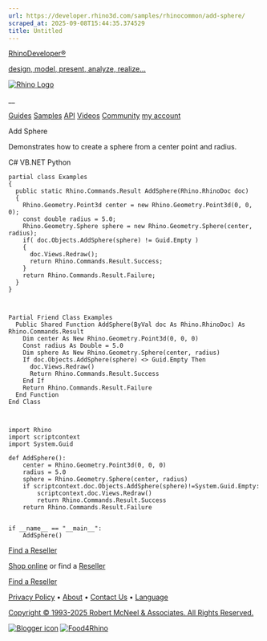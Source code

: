 ```yaml
---
url: https://developer.rhino3d.com/samples/rhinocommon/add-sphere/
scraped_at: 2025-09-08T15:44:35.374529
title: Untitled
---
```


[RhinoDeveloper®](/)

[design, model, present, analyze, realize...](/)

[![Rhino Logo](https://developer.rhino3d.com/images/rhinodevlogo.png)](/)

__

[Guides](https://developer.rhino3d.com/guides)
[Samples](https://developer.rhino3d.com/samples)
[API](https://developer.rhino3d.com/api)
[Videos](https://developer.rhino3d.com/videos)
[Community](https://discourse.mcneel.com/c/rhino-developer) [my account
](https://www.rhino3d.com/my-account/ "Manage your account, licenses, and
teams")

Add Sphere

Demonstrates how to create a sphere from a center point and radius.

C# VB.NET Python

    
    
    partial class Examples
    {
      public static Rhino.Commands.Result AddSphere(Rhino.RhinoDoc doc)
      {
        Rhino.Geometry.Point3d center = new Rhino.Geometry.Point3d(0, 0, 0);
        const double radius = 5.0;
        Rhino.Geometry.Sphere sphere = new Rhino.Geometry.Sphere(center, radius);
        if( doc.Objects.AddSphere(sphere) != Guid.Empty )
        {
          doc.Views.Redraw();
          return Rhino.Commands.Result.Success;
        }
        return Rhino.Commands.Result.Failure;
      }
    }
    
    
    
    Partial Friend Class Examples
      Public Shared Function AddSphere(ByVal doc As Rhino.RhinoDoc) As Rhino.Commands.Result
    	Dim center As New Rhino.Geometry.Point3d(0, 0, 0)
    	Const radius As Double = 5.0
    	Dim sphere As New Rhino.Geometry.Sphere(center, radius)
    	If doc.Objects.AddSphere(sphere) <> Guid.Empty Then
    	  doc.Views.Redraw()
    	  Return Rhino.Commands.Result.Success
    	End If
    	Return Rhino.Commands.Result.Failure
      End Function
    End Class
    
    
    
    import Rhino
    import scriptcontext
    import System.Guid
    
    def AddSphere():
        center = Rhino.Geometry.Point3d(0, 0, 0)
        radius = 5.0
        sphere = Rhino.Geometry.Sphere(center, radius)
        if scriptcontext.doc.Objects.AddSphere(sphere)!=System.Guid.Empty:
            scriptcontext.doc.Views.Redraw()
            return Rhino.Commands.Result.Success
        return Rhino.Commands.Result.Failure
    
    
    if __name__ == "__main__":
        AddSphere()
    

  

[Find a Reseller](https://www.rhino3d.com/sales)

[Shop online](https://www.rhino3d.com/store) or find a
[Reseller](https://www.rhino3d.com/sales)

[Find a Reseller](https://www.rhino3d.com/sales)

[Privacy Policy](https://www.rhino3d.com/privacy) •
[About](https://www.rhino3d.com/mcneel/about) • [Contact
Us](https://www.rhino3d.com/mcneel/contact) • [
Language](https://www.rhino3d.com/language "Change to a different region or
language")

[Copyright © 1993-2025 Robert McNeel & Associates. All Rights
Reserved.](https://www.rhino3d.com/mcneel/about)

[](https://www.facebook.com/McNeelRhinoceros/)
[](https://twitter.com/bobmcneel) [](https://www.linkedin.com/groups/75313/)
[](https://www.youtube.com/user/RhinoGuide/videos) [](https://vimeo.com/rhino)
[![Blogger
icon](https://developer.rhino3d.com/images/blogger.svg)](http://blog.rhino3d.com/)
[![Food4Rhino](https://developer.rhino3d.com/images/f4r_icon_01.svg)](https://www.food4rhino.com)

